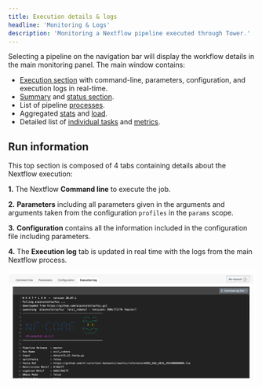 ```yaml
---
title: Execution details & logs
headline: 'Monitoring & Logs'
description: 'Monitoring a Nextflow pipeline executed through Tower.'
---
```


Selecting a pipeline on the navigation bar will display the workflow details in the main monitoring panel. The main window contains:

* [Execution section](#run-information) with command-line, parameters, configuration, and execution logs in real-time.
* [Summary](../summary/) and [status section](../summary/).
* List of pipeline [processes](../processes/).
* Aggregated [stats](../aggregate_stats/) and [load](../aggregate_stats/#load-and-utilization).
* Detailed list of [individual tasks](../tasks/#task-table) and [metrics](../tasks/#resource-metrics).

## Run information

This top section is composed of 4 tabs containing details about the Nextflow execution:

**1.** The Nextflow **Command line** to execute the job.

**2.** **Parameters** including all parameters given in the arguments and arguments taken from the configuration `profiles` in the `params` scope.

**3.** **Configuration** contains all the information included in the configuration file including parameters.

**4.** The **Execution log** tab is updated in real time with the logs from the main Nextflow process.

![](_images/monitoring_exec_log.png)

